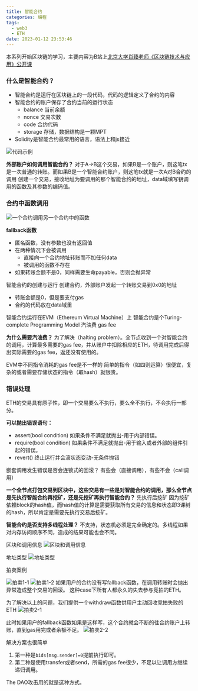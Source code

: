 ```yaml
---
title: 智能合约
categories: 编程
tags:
  - web3
  - ETH
date: 2023-01-12 23:53:46
---
```


本系列开始区块链的学习，主要内容为B站上[北京大学肖臻老师《区块链技术与应用》公开课](https://www.bilibili.com/video/BV1Vt411X7JF?p=1&vd_source=22653c02dfbe0c9c7bb4a200eb87fe4e)

### 什么是智能合约？
- 智能合约是运行在区块链上的一段代码，代码的逻辑定义了合约的内容
- 智能合约的账户保存了合约当前的运行状态
  - balance 当前余额
  - nonce 交易次数
  - code 合约代码
  - storage 存储，数据结构是一颗MPT
- Solidity是智能合约最常用的语言，语法上和js接近

![代码示例](./20230112-231104.jpg)

**外部账户如何调用智能合约？**
对于A->B这个交易，如果B是一个账户，则这笔tx是一次普通的转账。而如果B是一个智能合约账户，则这笔tx就是一次A对B合约的调用
创建一个交易，接收地址为要调用的那个智能合约的地址，data域填写钥调用的函数及其参数的编码值。

### 合约中函数调用
![一个合约调用另一个合约中的函数](./20230112-231831.jpg)

**fallback函数**
- 匿名函数，没有参数也没有返回值
- 在两种情况下会被调用
  - 直接向一个合约地址转账而不加任何data
  - 被调用的函数不存在
- 如果转账金额不是0，同样需要生命payable，否则会抛异常

智能合约的创建与运行
创建合约，外部账户发起一个转账交易到0x0的地址
- 转账金额是0，但是要支付gas
- 合约的代码放在data域里

智能合约运行在EVM（Ethereum Virtual Machine）上
智能合约是个Turing-complete Programming Model
汽油费 gas fee

**为什么需要汽油费？**
为了解决（halting problem）。全节点收到一个对智能合约的调用，计算最多需要的gas fee，并从账户中扣除相应的ETH，待调用完成后得出实际需要的gas fee，返还没有使用的。

EVM中不同指令消耗的gas fee是不一样的
简单的指令（如四则运算）很便宜，复杂的或者需要存储状态的指令（取hash）就很贵。

### 错误处理
ETH的交易具有原子性，即一个交易要么不执行，要么全不执行，不会执行一部分。

**可以抛出错误语句：**
- assert(bool condition) 如果条件不满足就抛出-用于内部错误。
- require(bool condition) 如果条件不满足就抛出-用于输入或者外部的组件引起的错误。
- revert() 终止运行并会滚状态变动-无条件抛错

嵌套调用发生错误是否会连锁式的回滚？
有些会（直接调用），有些不会（call调用）

**一个全节点打包交易到区块中，这些交易有一些是对智能合约的调用，那么全节点是先执行智能合约再挖矿，还是先挖矿再执行智能合约？**
先执行后挖矿
因为挖矿依赖block的hash值，而hash值的计算是需要获取所有交易的信息和状态即3课树的hash，所以肯定是需要先执行交易后挖矿。


**智能合约是否支持多线程处理？**
不支持，状态机必须是完全确定的。多线程如果对内存访问顺序不同，造成的结果可能也会不同。

区块和调用信息
![区块和调用信息](./20230112-234947.jpg)

地址类型
![地址类型](./20230112-234954.jpg)

拍卖案例
<!-- TODO 稍后录入到sol中实现一次 -->
![拍卖1-1](./20230112-234958.jpeg)
![拍卖1-2](./20230112-235006.jpeg)
如果用户的合约没有写fallback函数，在调用转账时会抛出异常造成整个交易的回滚。
这种case下所有人都永久的失去参与竞拍的ETH。

为了解决以上的问题，我们提供一个withdraw函数供用户主动回收竞拍失败的ETH
![拍卖2-1](./20230115-221831.jpeg)

此时如果用户的fallback函数如果是这样写，这个合约就会不断的往合约账户上转账，直到gas用完或者余额不足。
![拍卖2-2](./20230115-222200.jpg)

解决方案也很简单
1. 第一种是`bids[msg.sender]=0`提前执行即可。
2. 第二种是使用transfer或者send，所需的gas fee很少，不足以让调用方继续递归调用。

The DAO攻击用的就是这种方式。
